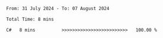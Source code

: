 <!--START_SECTION:waka-->

```txt
From: 31 July 2024 - To: 07 August 2024

Total Time: 8 mins

C#   8 mins          >>>>>>>>>>>>>>>>>>>>>>>>>   100.00 %
```

<!--END_SECTION:waka-->
